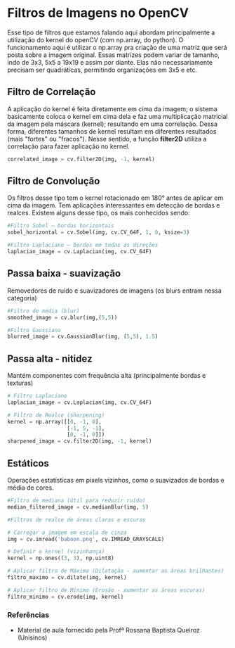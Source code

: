 # Filtros de Imagens no OpenCV
Esse tipo de filtros que estamos falando aqui abordam principalmente a utilização do kernel do openCV (com np.array, do python).
O funcionamento aqui é utilizar o np.array pra criação de uma matriz que será posta sobre a imagem original. Essas matrizes podem variar de tamanho, indo de 3x3, 5x5 a 19x19 e assim por diante. Elas não necessariamente precisam ser quadráticas, permitindo organizações em 3x5 e etc.

## Filtro de Correlação
A aplicação do kernel é feita diretamente em cima da imagem; o sistema basicamente coloca o kernel em cima dela e faz uma multiplicação matricial da imagem pela máscara (kernel); resultando em uma correlação. Dessa forma, diferentes tamanhos de kernel resultam em diferentes resultados (mais "fortes" ou "fracos").
Nesse sentido, a função **filter2D** utiliza a correlação para fazer aplicação no kernel.
```python
correlated_image = cv.filter2D(img, -1, kernel)
```

## Filtro de Convolução
Os filtros desse tipo tem o kernel rotacionado em 180° antes de aplicar em cima da imagem.
Tem aplicações interessantes em detecção de bordas e realces.
Existem alguns desse tipo, os mais conhecidos sendo:
```python
#Filtro Sobel – bordas horizontais
sobel_horizontal = cv.Sobel(img, cv.CV_64F, 1, 0, ksize=3)

#Filtro Laplaciano – bordas em todas as direções
laplacian_image = cv.Laplacian(img, cv.CV_64F)
```

## Passa baixa - suavização
Removedores de ruído e suavizadores de imagens (os blurs entram nessa categoria)
```python
#Filtro de média (blur)
smoothed_image = cv.blur(img,(5,5))

#Filtro Gaussiano
blurred_image = cv.GaussianBlur(img, (5,5), 1.5)
```

## Passa alta - nitidez
Mantém componentes com frequência alta (principalmente bordas e texturas)
```python
# Filtro Laplaciano
laplacian_image = cv.Laplacian(img, cv.CV_64F)

# Filtro de Realce (sharpening)
kernel = np.array([[0, -1, 0],
                   [-1, 5, -1],
                   [0, -1, 0]])
sharpened_image = cv.filter2D(img, -1, kernel)
```

## Estáticos
Operações estatísticas em pixels vizinhos, como o suavizados de bordas e média de cores.
```python
#Filtro de mediana (útil para reduzir ruído)
median_filtered_image = cv.medianBlur(img, 5)

#Filtros de realce de áreas claras e escuras

# Carregar a imagem em escala de cinza
img = cv.imread('baboon.png', cv.IMREAD_GRAYSCALE)

# Definir o kernel (vizinhança)
kernel = np.ones((3, 3), np.uint8)

# Aplicar filtro de Máximo (Dilatação - aumentar as áreas brilhantes)
filtro_maximo = cv.dilate(img, kernel)

# Aplicar filtro de Mínimo (Erosão - aumentar as áreas escuras)
filtro_minimo = cv.erode(img, kernel)
```


### Referências
- Material de aula fornecido pela Profª Rossana Baptista Queiroz (Unisinos)